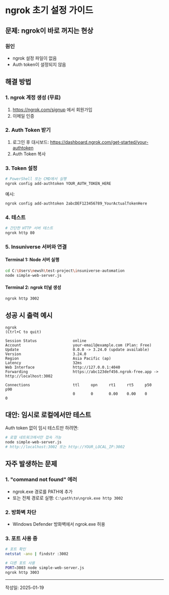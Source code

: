 # ngrok 초기 설정 가이드

## 문제: ngrok이 바로 꺼지는 현상

### 원인
- ngrok 설정 파일이 없음
- Auth token이 설정되지 않음

## 해결 방법

### 1. ngrok 계정 생성 (무료)
1. https://ngrok.com/signup 에서 회원가입
2. 이메일 인증

### 2. Auth Token 받기
1. 로그인 후 대시보드: https://dashboard.ngrok.com/get-started/your-authtoken
2. Auth Token 복사

### 3. Token 설정
```bash
# PowerShell 또는 CMD에서 실행
ngrok config add-authtoken YOUR_AUTH_TOKEN_HERE
```

예시:
```bash
ngrok config add-authtoken 2abcDEF123456789_YourActualTokenHere
```

### 4. 테스트
```bash
# 간단한 HTTP 서버 테스트
ngrok http 80
```

### 5. Insuniverse 서버와 연결

#### Terminal 1: Node 서버 실행
```bash
cd C:\Users\newsh\test-project\insuniverse-automation
node simple-web-server.js
```

#### Terminal 2: ngrok 터널 생성
```bash
ngrok http 3002
```

## 성공 시 출력 예시
```
ngrok                                                           (Ctrl+C to quit)

Session Status                online
Account                       your-email@example.com (Plan: Free)
Update                        0.0.0 -> 3.24.0 (update available)
Version                       3.24.0
Region                        Asia Pacific (ap)
Latency                       32ms
Web Interface                 http://127.0.0.1:4040
Forwarding                    https://abc123def456.ngrok-free.app -> http://localhost:3002

Connections                   ttl     opn     rt1     rt5     p50     p90
                              0       0       0.00    0.00    0       0
```

## 대안: 임시로 로컬에서만 테스트
Auth token 없이 임시 테스트만 하려면:
```bash
# 로컬 네트워크에서만 접속 가능
node simple-web-server.js
# http://localhost:3002 또는 http://YOUR_LOCAL_IP:3002
```

## 자주 발생하는 문제

### 1. "command not found" 에러
- ngrok.exe 경로를 PATH에 추가
- 또는 전체 경로로 실행: `C:\path\to\ngrok.exe http 3002`

### 2. 방화벽 차단
- Windows Defender 방화벽에서 ngrok.exe 허용

### 3. 포트 사용 중
```bash
# 포트 확인
netstat -ano | findstr :3002

# 다른 포트 사용
PORT=3003 node simple-web-server.js
ngrok http 3003
```

---
작성일: 2025-01-19